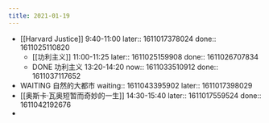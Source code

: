 ```yaml
---
title: 2021-01-19
---
```


- [[Harvard Justice]] 9:40-11:00
  later:: 1611017378024
  done:: 1611025110820
    - [[功利主义]] 11:00-11:25
      later:: 1611025159908
      done:: 1611026707834
    - DONE 功利主义 13:20-14:20
      now:: 1611033510912
      done:: 1611037117652
- WAITING 自然的大都市
  waiting:: 1611043395902
  later:: 1611017398029
- [[奥斯卡·瓦奥短暂而奇妙的一生]] 14:30-15:40
  later:: 1611017559524
  done:: 1611042192676
-